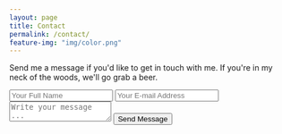 ```yaml
---
layout: page
title: Contact
permalink: /contact/
feature-img: "img/color.png"
---
```


Send me a message if you'd like to get in touch with me.  If you're in my neck of the woods, we'll go grab a beer.

<form action="https://getsimpleform.com/messages?form_api_token=859a40e44897289dfdf1c0505aac978d" method="post">
  <!-- the redirect_to is optional, the form will redirect to the referrer on submission -->
  <input type='hidden' name='redirect_to' value='http://seeluck.net/thank-you/' />
  <input type='text' name='name' placeholder='Your Full Name' />
  <input type='email' name='email' placeholder='Your E-mail Address' />
  <textarea name='message' placeholder='Write your message ...'></textarea>
  <input type='submit' value='Send Message' />
</form>